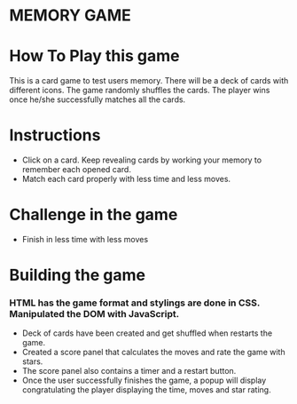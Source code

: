 # MEMORY GAME

# How To Play this game 

This is a card game to test users memory. There will be a deck of cards with different icons.
The game randomly shuffles the cards. The player wins once he/she successfully matches all the cards.

# Instructions
* Click on a card. Keep revealing cards by working your memory to remember each opened card.
* Match each card properly with less time and less moves.

# Challenge in the game
* Finish in less time with less moves

# Building the game

### HTML has the game format and stylings are done in CSS. Manipulated the DOM with JavaScript.

* Deck of cards have been created and get shuffled when restarts the game.
* Created a score panel that calculates the moves and rate the game with stars.
* The score panel also contains a timer and a restart button.
* Once the user successfully finishes the game, a popup will display congratulating the player displaying the time, moves and star rating.
